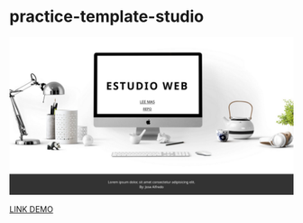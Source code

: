 # practice-template-studio
<div style="width: 100%; ">
	<img src="files/captura.png" alt="">
</div>

<a href="https://6338729ff001e31aa8931640--chpgmz-template-studio.netlify.app">LINK DEMO</a>
